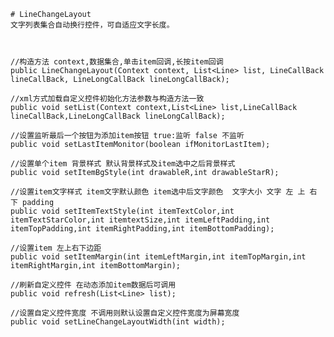     # LineChangeLayout
    文字列表集合自动换行控件，可自适应文字长度。



    //构造方法 context,数据集合,单击item回调,长按item回调
    public LineChangeLayout(Context context, List<Line> list, LineCallBack lineCallBack, LineLongCallBack lineLongCallBack);
    
    //xml方式加载自定义控件初始化方法参数与构造方法一致
    public void setList(Context context,List<Line> list,LineCallBack lineCallBack,LineLongCallBack lineLongCallBack);
    
    //设置监听最后一个按钮为添加item按钮 true:监听 false 不监听
    public void setLastItemMonitor(boolean ifMonitorLastItem);
    
    //设置单个item 背景样式 默认背景样式及item选中之后背景样式
    public void setItemBgStyle(int drawableR,int drawableStarR);
    
    //设置item文字样式 item文字默认颜色 item选中后文字颜色  文字大小 文字 左 上 右 下 padding
    public void setItemTextStyle(int itemTextColor,int itemTextStarColor,int itemtextSize,int itemLeftPadding,int itemTopPadding,int itemRightPadding,int itemBottomPadding);

    //设置item 左上右下边距
    public void setItemMargin(int itemLeftMargin,int itemTopMargin,int itemRightMargin,int itemBottomMargin);
    
    //刷新自定义控件 在动态添加item数据后可调用
    public void refresh(List<Line> list);
    
    //设置自定义控件宽度 不调用则默认设置自定义控件宽度为屏幕宽度
    public void setLineChangeLayoutWidth(int width);
